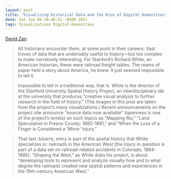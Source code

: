 ```yaml
---
layout: post
title: "Visualizing Historical Data and the Rise of Digital Humanities"
date: Sat Jun 09 10:46:51 -0500 2011
tags: Visualizations Digital-Humanities
---
```


[David Zax](http://www.fastcompany.com/1758538/the-rise-of-digital-humanities): 

> All historians encounter them, at some point in their careers: Vast troves of data that are undeniably useful to history—but too complex to make narratively interesting. For Stanford’s Richard White, an American historian, these were railroad freight tables. The reams of paper held a story about America, he knew. It just seemed impossible to tell it.

> Impossible to tell in a traditional way, that is. White is the director of the Stanford University Spatial History Project, an interdisciplinary lab at the university that produces “creative visual analysis to further research in the field of history.” (The images in this post are taken from the project’s many visualizations.) Recent announcements on the project site announce “source data now available” (openness is one of the project’s tenets) on such topics as “Mapping Rio,” “Land Speculation in Fresno County: 1860-1891,” and “When the Loss of a Finger is Considered a ‘Minor’ Injury.”

> That last, bizarre, entry is part of the spatial history that White specializes in: railroads in the American West (the injury in question is part of a data set on railroad-related accidents in Colorado, 1884-1885). “Shaping the West,” as White dubs his project, is about “developing tools to represent and analyze visually how and to what degree the railroads created new spatial patterns and experiences in the 19th-century American West.”
